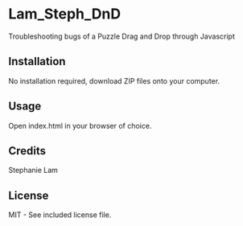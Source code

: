 # Lam_Steph_DnD
Troubleshooting bugs of a Puzzle Drag and Drop through Javascript

## Installation

No installation required, download ZIP files onto your computer.

## Usage

Open index.html in your browser of choice.

## Credits

Stephanie Lam

## License

MIT - See included license file.